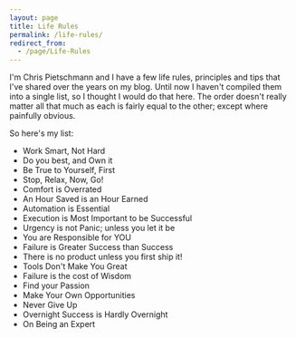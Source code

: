 ```yaml
---
layout: page
title: Life Rules
permalink: /life-rules/
redirect_from:
  - /page/Life-Rules
---
```


<div class='container'>
I'm Chris Pietschmann and I have a few life rules, principles and tips that I've shared over the years on my blog. Until now I haven't compiled them into a single list, so I thought I would do that here. The order doesn't really matter all that much as each is fairly equal to the other; except where painfully obvious.

So here's my list:

- Work Smart, Not Hard
- Do you best, and Own it
- Be True to Yourself, First
- Stop, Relax, Now, Go!
- Comfort is Overrated
- An Hour Saved is an Hour Earned
- Automation is Essential
- Execution is Most Important to be Successful
- Urgency is not Panic; unless you let it be
- You are Responsible for YOU
- Failure is Greater Success than Success
- There is no product unless you first ship it!
- Tools Don't Make You Great
- Failure is the cost of Wisdom
- Find your Passion
- Make Your Own Opportunities
- Never Give Up
- Overnight Success is Hardly Overnight
- On Being an Expert
</div>